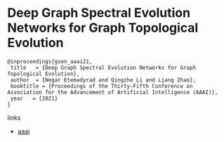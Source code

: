 # Deep Graph Spectral Evolution Networks for Graph Topological Evolution

```
@inproceedings{gsen_aaai21,
 title   = {Deep Graph Spectral Evolution Networks for Graph Topological Evolution},
 author  = {Negar Etemadyrad and Qingzhe Li and Liang Zhao},
 booktitle = {Proceedings of the Thirty-Fifth Conference on Association for the Advancement of Artificial Intelligence (AAAI)},
 year   = {2021}
}
```

links
- [aaai](https://www.aaai.org/AAAI21Papers/AAAI-5096.EtemadyradN.pdf)
